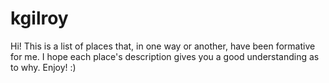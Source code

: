 # kgilroy
Hi! This is a list of places that, in one way or another, have been formative for me. I hope each place's description gives you a good understanding as to why. Enjoy! :)
